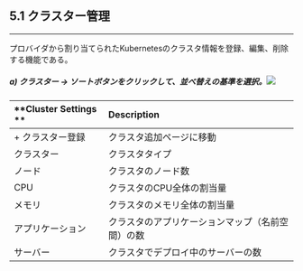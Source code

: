 ## 5.1 クラスター管理

---

プロバイダから割り当てられたKubernetesのクラスタ情報を登録、編集、削除する機能である。

##### a\) クラスター → ソートボタンをクリックして、並べ替えの基準を選択。![](/assets/EN/2.5/5.1_1.png)

| **Cluster Settings ** | **Description** |
| :--- | :--- |
| + クラスター登録 | クラスタ追加ページに移動 |
| クラスター | クラスタタイプ |
| ノード | クラスタのノード数 |
| CPU | クラスタのCPU全体の割当量 |
| メモリ | クラスタのメモリ全体の割当量 |
| アプリケーション | クラスタのアプリケーションマップ（名前空間）の数 |
| サーバー | クラスタでデプロイ中のサーバーの数 |




